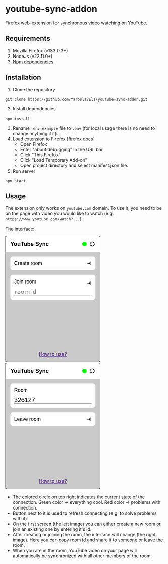 # youtube-sync-addon

Firefox web-extension for synchronous video watching on YouTube.

## Requirements
1. Mozilla Firefox (v133.0.3+)
2. NodeJs (v22.11.0+)
3. [Npm dependencies](./package.json)

## Installation
1. Clone the repository
```
git clone https://github.com/YaroslavEls/youtube-sync-addon.git
```
2. Install dependencies
```
npm install
```
3. Rename `.env.example` file to `.env` (for local usage there is no need to change anything it it).
4. Load extension to Firefox [[firefox docs](https://extensionworkshop.com/documentation/develop/temporary-installation-in-firefox/)]
    - Open Firefox
    - Enter "about:debugging" in the URL bar
    - Click "This Firefox"
    - Click "Load Temporary Add-on"
    - Open project directory and select manifest.json file.
5. Run server
```
npm start
```

## Usage
The extension only works on `youtube.com` domain. To use it, you need to be on the page with video you would like to watch (e.g. `https://www.youtube.com/watch?...`).

The interface:

![extension interface screen 1](images/screen1.png)
![extension interface screen 2](images/screen2.png)

- The colored circle on top right indicates the current state of the connection. Green color -> everything cool. Red color -> problems with connection.
- Button next to it is used to refresh connecting (e.g. to solve problems with it).
- On the first screen (the left image) you can either create a new room or join an existing one by entering it's id.
- After creating or joining the room, the interface will change (the right image). Here you can copy room id and share it to someone or leave the room.
- When you are in the room, YouTube video on your page will automatically be synchronized with all other members of the room.
